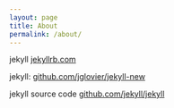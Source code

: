 ```yaml
---
layout: page
title: About
permalink: /about/
---
```


jekyll [jekyllrb.com](http://jekyllrb.com/)

jekyll: [github.com/jglovier/jekyll-new](https://github.com/jglovier/jekyll-new)

jekyll source code [github.com/jekyll/jekyll](https://github.com/jekyll/jekyll)
